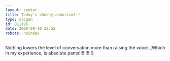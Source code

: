 ```yaml
---
layout: senior
title: Today's cheesy aphorism!!!
type: slogan
id: 811196
date: 2000-09-10 22:55
robots: noindex
---
```

Nothing lowers the level of conversation more than raising the voice. [Which in my experience, is absolute pants!!!!!!!!!!]<br/>
